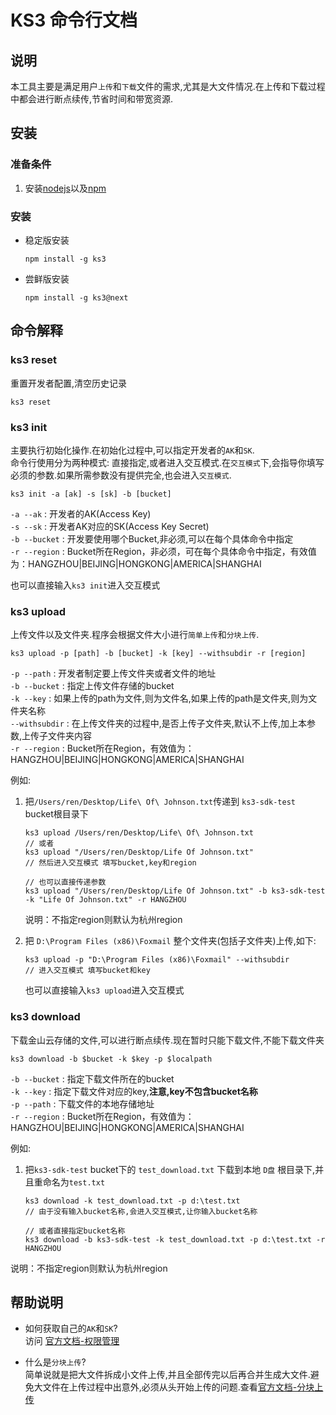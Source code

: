 # KS3 命令行文档


## 说明

本工具主要是满足用户`上传`和`下载`文件的需求,尤其是大文件情况.在上传和下载过程中都会进行断点续传,节省时间和带宽资源.

## 安装


### 准备条件
1. 安装[nodejs]以及[npm] 

### 安装

- 稳定版安装   

	```
	npm install -g ks3
	```
- 尝鲜版安装

	```
	npm install -g ks3@next
	```

## 命令解释

### ks3 reset   
重置开发者配置,清空历史记录

```
ks3 reset
```


### ks3 init   
主要执行初始化操作.在初始化过程中,可以指定开发者的`AK`和`SK`.    
命令行使用分为两种模式: 直接指定,或者进入交互模式.在`交互模式`下,会指导你填写必须的参数.如果所需参数没有提供完全,也会进入`交互模式`.

```
ks3 init -a [ak] -s [sk] -b [bucket]
```

`-a --ak` : 开发者的AK(Access Key)   
`-s --sk` : 开发者AK对应的SK(Access Key Secret)   
`-b --bucket` : 开发要使用哪个Bucket,非必须,可以在每个具体命令中指定    
`-r --region` : Bucket所在Region，非必须，可在每个具体命令中指定，有效值为：HANGZHOU|BEIJING|HONGKONG|AMERICA|SHANGHAI

也可以直接输入`ks3 init`进入交互模式

### ks3 upload   
上传文件以及文件夹.程序会根据文件大小进行`简单上传`和`分块上传`.

```
ks3 upload -p [path] -b [bucket] -k [key] --withsubdir -r [region]
```
`-p --path` : 开发者制定要上传文件夹或者文件的地址   
`-b --bucket` : 指定上传文件存储的bucket   
`-k --key` : 如果上传的path为文件,则为文件名,如果上传的path是文件夹,则为文件夹名称   
`--withsubdir` : 在上传文件夹的过程中,是否上传子文件夹,默认不上传,加上本参数,上传子文件夹内容    
`-r --region` : Bucket所在Region，有效值为：HANGZHOU|BEIJING|HONGKONG|AMERICA|SHANGHAI

例如:   

1. 把`/Users/ren/Desktop/Life\ Of\ Johnson.txt`传递到 `ks3-sdk-test` bucket根目录下

	```
	ks3 upload /Users/ren/Desktop/Life\ Of\ Johnson.txt
	// 或者
	ks3 upload "/Users/ren/Desktop/Life Of Johnson.txt"
	// 然后进入交互模式 填写bucket,key和region
	
	// 也可以直接传递参数
	ks3 upload "/Users/ren/Desktop/Life Of Johnson.txt" -b ks3-sdk-test -k "Life Of Johnson.txt" -r HANGZHOU
	
	```
	说明：不指定region则默认为杭州region
2.  把 `D:\Program Files (x86)\Foxmail` 整个文件夹(包括子文件夹)上传,如下:

	```
	ks3 upload -p "D:\Program Files (x86)\Foxmail" --withsubdir
	// 进入交互模式 填写bucket和key
	```

	也可以直接输入`ks3 upload`进入交互模式

### ks3 download

下载金山云存储的文件,可以进行断点续传.现在暂时只能下载文件,不能下载文件夹

```
ks3 download -b $bucket -k $key -p $localpath
```
	
`-b --bucket` : 指定下载文件所在的bucket   
`-k --key` : 指定下载文件对应的key,**注意,key不包含bucket名称**   
`-p --path` : 下载文件的本地存储地址    
`-r --region` : Bucket所在Region，有效值为：HANGZHOU|BEIJING|HONGKONG|AMERICA|SHANGHAI

例如:

1. 把`ks3-sdk-test` bucket下的 `test_download.txt` 下载到本地 `D盘` 根目录下,并且重命名为`test.txt`

	```
	ks3 download -k test_download.txt -p d:\test.txt
	// 由于没有输入bucket名称,会进入交互模式,让你输入bucket名称
	
	// 或者直接指定bucket名称
	ks3 download -b ks3-sdk-test -k test_download.txt -p d:\test.txt -r HANGZHOU
	```
说明：不指定region则默认为杭州region

## 帮助说明

- 如何获取自己的`AK`和`SK`?   
访问 [官方文档-权限管理](http://ks3.ksyun.com/doc/console/index.html#%E6%9D%83%E9%99%90%E7%AE%A1%E7%90%86)

- 什么是`分块上传`?   
  简单说就是把大文件拆成小文件上传,并且全部传完以后再合并生成大文件.避免大文件在上传过程中出意外,必须从头开始上传的问题.查看[官方文档-分块上传](http://ks3.ksyun.com/doc/api/multipart_upload.html)


[nodejs]:http://nodejs.org/
[npm]:https://www.npmjs.org